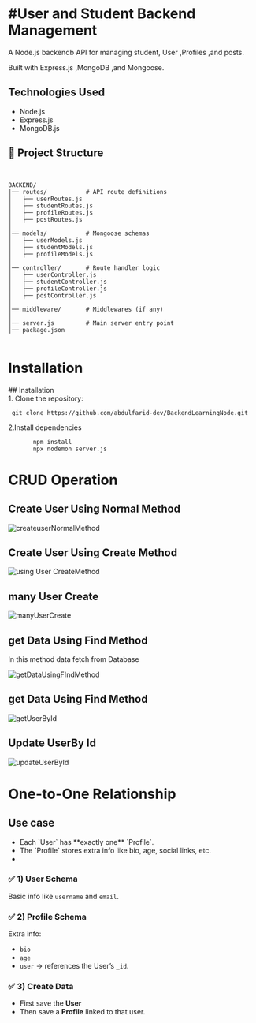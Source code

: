 <h1>#User and Student Backend Management</h1>

<p>A Node.js backendb API for managing student, User ,Profiles ,and posts.</p>
<p>Built with Express.js ,MongoDB ,and Mongoose.</p>

<h2>Technologies Used</h2>
<ul>
  <li>Node.js</li>
  <li>Express.js</li>
  <li>MongoDB.js</li>
</ul>


## 📂 Project Structure

```plaintext


BACKEND/
│── routes/           # API route definitions
│   ├── userRoutes.js
│   ├── studentRoutes.js
│   ├── profileRoutes.js
│   ├── postRoutes.js
│
│── models/           # Mongoose schemas
│   ├── userModels.js
│   ├── studentModels.js
│   ├── profileModels.js
│
│── controller/       # Route handler logic
│   ├── userController.js
│   ├── studentController.js
│   ├── profileController.js
│   ├── postController.js
│
│── middleware/       # Middlewares (if any)
│
│── server.js         # Main server entry point
│── package.json


```
   <h1>Installation</h1>
  ## Installation<br>
  1. Clone the repository:

     git clone https://github.com/abdulfarid-dev/BackendLearningNode.git
   
2.Install dependencies<br>
```plaintext
       npm install
       npx nodemon server.js
```
  <h1>CRUD Operation</h1>
  <h2>Create User Using Normal Method </h2>
 
      

   ![createuserNormalMethod](https://github.com/user-attachments/assets/3378f1e4-7496-4005-8f94-92d3a719d8a8)
        <h2> Create User Using Create Method  </h2>


   ![using User CreateMethod](https://github.com/user-attachments/assets/4dc9fb6f-ead6-4613-9604-626eb6d62020)
        <h2>many User Create </h2>
        

   ![manyUserCreate](https://github.com/user-attachments/assets/f115f5e0-c5d4-48b7-ac2a-8fa251aeea5e)
        <h2>get Data Using Find Method </h2>
   <p> In this method data fetch from Database </p>
   


     
![getDataUsingFIndMethod](https://github.com/user-attachments/assets/aa0bb18f-d964-4415-b4d6-dba92a066cdd)

     
      
      
<h2>get Data Using Find Method </h2>


![getUserById](https://github.com/user-attachments/assets/f8573472-172e-4284-a03b-5903547d66c4)

<h2>Update UserBy Id </h2>


![updateUserById](https://github.com/user-attachments/assets/5f193b58-e1e3-4a11-be67-4f18ab94eee8)


<h1>One-to-One Relationship</h1>
<h2>Use case</h2>
<ul>
  <li>Each `User` has **exactly one** `Profile`.</li>

 <li>The `Profile` stores extra info like bio, age, social links, etc.<li>
</ul>
<h3>✅ 1) User Schema</h3>
<p>Basic info like <code>username</code> and <code>email</code>.</p>

<h3>✅ 2) Profile Schema</h3>
<p>Extra info:</p>
<ul>
  <li><code>bio</code></li>
  <li><code>age</code></li>
  <li><code>user</code> → references the User’s <code>_id</code>.</li>
</ul>

<h3>✅ 3) Create Data</h3>
<ul>
  <li>First save the <strong>User</strong></li>
  <li>Then save a <strong>Profile</strong> linked to that user.</li>
</ul>


